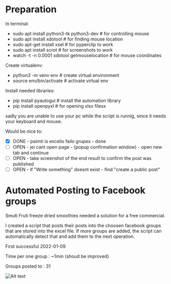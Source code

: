 # Preparation

In terminal:

* sudo apt install python3-tk python3-dev # for controlling mouse
* sudo apt install xdotool        # for finding mouse location
* sudo apt-get install xsel       # for pyperclip to work
* sudo apt install scrot          # for screenshots to work 
* watch -t -n 0.0001 xdotool getmouselocation # for mouse coordinates

Create virtualenv:

* python3 -m venv env            # create virtual environment
* source env/bin/activate         # activate virtual env

Install needed libraries:
* pip install pyautogui           # install the automation library
* pip install openpyxl            # for opening xlsx filesx

sadly you are unable to use your pc while the script is runnig, since it needs your keyboard and mouse.

Would be nice to:
- [x] DONE - paimti is excelio failo grupes - done
- [ ] OPEN - jei cant open page - (popup confirmation window) - open new tab and continue
- [ ] OPEN - take screenshot of the end result to confirm the post was published
- [ ] OPEN - if "Write something" doesnt exist - find "create a public post"

# Automated Posting to Facebook groups

Smuti Fruti freeze dried smoothies needed a solution for a free commercial.

I created a script that posts their posts into the choosen facebook groups that are stored into the excel file. If more groups are added, the script can automatically detect that and add them to the next operation.

First successful 2022-01-09

Time per one group : ~1min (shoud be improved)

Groups posted to : 31

![Alt text](https://github.com/arvydasg/python/blob/main/facebook_automated_groups/resources/1st.png)

